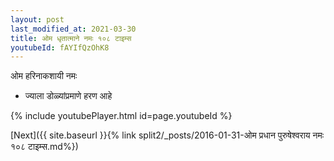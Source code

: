 ```yaml
---
layout: post
last_modified_at: 2021-03-30
title: ओम धृतात्माने नमः १०८ टाइम्स
youtubeId: fAYIfQzOhK8
---
```

 
 
 ओम हरिनाकशायी नमः  
 
 -  ज्याला डोळ्यांप्रमाणे हरण आहे 
 
  
 
  
 
 
 
 
 
 


{% include youtubePlayer.html id=page.youtubeId %}
 
[Next]({{ site.baseurl }}{% link  split2/_posts/2016-01-31-ओम प्रधान पुरुषेश्वराय नमः १०८ टाइम्स.md%})
 

